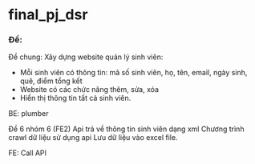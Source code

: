 # final_pj_dsr

### Đề: 
Đề chung:
Xây dựng website quản lý sinh viên:
-	Mỗi sinh viên có thông tin: mã số sinh viên, họ, tên, email, ngày sinh, quê, điểm tổng kết
-	Website có các chức năng thêm, sửa, xóa
-	Hiển thị thông tin tất cả sinh viên.

BE: plumber

Đề 6 nhóm 6 (FE2)
Api trả về thông tin sinh viên dạng xml
Chương trình crawl dữ liệu sử dụng api
Lưu dữ liệu vào excel file.

FE: Call API
